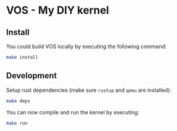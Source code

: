 # VOS - My DIY kernel

## Install

You could build VOS locally by executing the following command:

```bash
make install
```

## Development

Setup rust dependencies (make sure `rustup` and `qemu` are installed):

```bash
make deps
```

You can now compile and run the kernel by executing:

```bash
make run
```
